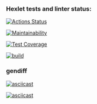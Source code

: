 ### Hexlet tests and linter status:

[![Actions Status](https://github.com/Dar1aK/backend-project-46/actions/workflows/hexlet-check.yml/badge.svg)](https://github.com/Dar1aK/backend-project-46/actions)

[![Maintainability](https://api.codeclimate.com/v1/badges/1e2b2f15e5087078dd56/maintainability)](https://codeclimate.com/github/Dar1aK/backend-project-46/maintainability)

[![Test Coverage](https://api.codeclimate.com/v1/badges/1e2b2f15e5087078dd56/test_coverage)](https://codeclimate.com/github/Dar1aK/backend-project-46/test_coverage)

[![build](https://github.com/Dar1aK/backend-project-46/actions/workflows/build.yml/badge.svg)](https://github.com/Dar1aK/backend-project-46/actions/workflows/build.yml)

### gendiff

[![asciicast](https://asciinema.org/a/FVew4qwyJMUF9a00rxnGLTxML.svg)](https://asciinema.org/a/FVew4qwyJMUF9a00rxnGLTxML)

[![asciicast](https://asciinema.org/a/AbvfKnml3ECvI9UeewX7v0qih.svg)](https://asciinema.org/a/AbvfKnml3ECvI9UeewX7v0qih)
